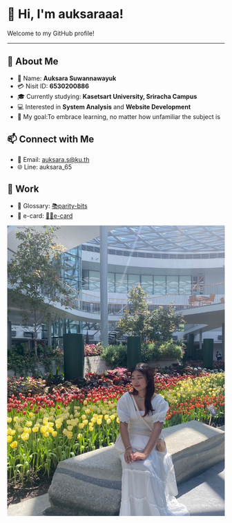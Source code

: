 # 👋 Hi, I'm auksaraaa!

Welcome to my GitHub profile! 

---
## 🌟 About Me
- 🎀 Name: **Auksara Suwannawayuk**
- 💳 Nisit ID: **6530200886**
- 🎓 Currently studying: **Kasetsart University, Sriracha Campus**
- 💻 Interested in **System Analysis** and **Website Development**
- 🎯 My goal:To embrace learning, no matter how unfamiliar the subject is
  
## 📫 Connect with Me
- 📧 Email: auksara.s@ku.th
- 🌐 Line: auksara_65

## 📁 Work 
- 📓 Glossary: [📚parity-bits](parity-bits.md)
- 🎄 e-card: [🎅✨e-card](e-card.md)
  
![me](image/MEITU_20241110_191116000.jpg)
